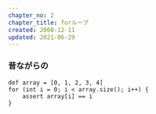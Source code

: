 ```yaml
---
chapter_no: 2
chapter_title: forループ
created: 2008-12-11
updated: 2021-06-29
---
```

### 昔ながらの
```
def array = [0, 1, 2, 3, 4]
for (int i = 0; i < array.size(); i++) {
    assert array[i] == i
}
```

